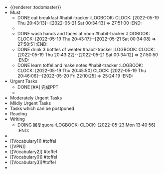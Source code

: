 - {{renderer :todomaster}}
- Must
	- DONE eat breakfast #habit-tracker
	  :LOGBOOK:
	  CLOCK: [2022-05-19 Thu 20:43:13]--[2022-05-21 Sat 00:34:13] =>  27:51:00
	  :END:
	-
	- DONE wash hands and faces at noon #habit-tracker
	  :LOGBOOK:
	  CLOCK: [2022-05-19 Thu 20:43:17]--[2022-05-21 Sat 00:34:08] =>  27:50:51
	  :END:
	- DONE drink 3 bottles of weater #habit-tracker
	  :LOGBOOK:
	  CLOCK: [2022-05-19 Thu 20:43:22]--[2022-05-21 Sat 00:34:12] =>  27:50:50
	  :END:
	- DONE learn toffel and make notes  #habit-tracker
	  :LOGBOOK:
	  CLOCK: [2022-05-19 Thu 20:45:50]
	  CLOCK: [2022-05-19 Thu 20:46:06]--[2022-05-20 Fri 22:10:25] =>  25:24:19
	  :END:
- Urgent Tasks
	- DONE [#A] 完成PPT
	-
- Moderately Urgent Tasks
- Mildly Urgent Tasks
- Tasks which can be postponed
- Reading
- Writing
	- DOING 回复quora
	  :LOGBOOK:
	  CLOCK: [2022-05-23 Mon 13:40:56]
	  :END:
-
- [[Vocabulary1]] #toffel
- [[VPN]]
- [[Vocabulary2]] #toffel
- [[Vocabulary0]] #toffel
- [[Vocabulary3]]#toffel
-